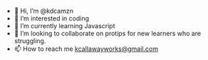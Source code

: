 - 👋 Hi, I’m @kdcamzn
- 👀 I’m interested in coding
- 🌱 I’m currently learning Javascript
- 💞️ I’m looking to collaborate on protips for new learners who are struggling.
- 📫 How to reach me kcallawayworks@gmail.com

<!---
kdcamzn/kdcamzn is a ✨ special ✨ repository because its `README.md` (this file) appears on your GitHub profile.
You can click the Preview link to take a look at your changes.
--->
